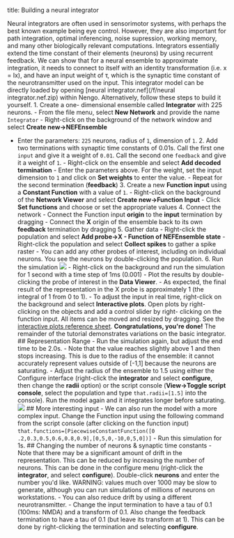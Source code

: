 title: Building a neural integrator

Neural integrators are often used in sensorimotor systems, with perhaps the
best known example being eye control. However, they are also important for
path integration, optimal inferencing, noise supression, working memory, and
many other biologically relevant computations. Integrators essentially extend
the time constant of their elements (neurons) by using recurrent feedback. We
can show that for a neural ensemble to approximate integration, it needs to
connect to itself with an identity transformation (i.e. x = Ix), and have an
input weight of τ, which is the synaptic time constant of the neurotransmitter
used on the input. This integrator model can be directly loaded by opening
[neural integrator.nef](/f/neural integrator.nef.zip) within Nengo.
Alternatively, follow these steps to build it yourself. 1. Create a one-
dimensional ensemble called **Integrator** with 225 neurons. - From the file
menu, select **New Network** and provide the name `Integrator` - Right-click
on the background of the network window and select **Create new->NEFEnsemble**
- Enter the parameters: `225` neurons, radius of `1`, dimension of `1`. 2. Add
two terminations with synaptic time constants of 0.01s. Call the first one
`input` and give it a weight of `0.01`. Call the second one `feedback` and
give it a weight of `1`. - Right-click on the ensemble and select **Add
decoded termination** - Enter the parameters above. For the weight, set the
input dimension to `1` and click on **Set weights** to enter the value. -
Repeat for the second termination (**feedback**) 3. Create a new **Function
input** using a **Constant Function** with a value of `1`. - Right-click on
the background of the **Network Viewer** and select **Create new->Function
Input** - Click **Set functions** and choose or set the appropriate values 4.
Connect the network - Connect the Function input **origin** to the **input**
termination by dragging - Connect the **X** origin of the ensemble back to its
own **feedback** termination by dragging 5. Gather data - Right-click the
population and select **Add probe->X - Function of NEFEnsemble state** -
Right-click the population and select **Collect spikes** to gather a spike
raster - You can add any other probes of interest, including on individual
neurons. You see the neurons by double-clicking the population. 6. Run the
simulation ![](?q=system/files/p4-1.png) - Right-click on the background and
run the simulation for 1 second with a time step of 1ms (0.001) - Plot the
results by double-clicking the probe of interest in the **Data Viewer**. - As
expected, the final result of the representation in the X probe is
approximately 1 (the integral of 1 from 0 to 1). - To adjust the input in real
time, right-click on the background and select **Interactive plots**. Open
plots by right-clicking on the objects and add a control slider by right-
clicking on the function input. All items can be moved and resized by
dragging. See the [interactive plots reference sheet](?q=node/594).
**Congratulations, you're done!** The remainder of the tutorial demonstrates
variations on the basic integrator. ## Representation Range - Run the
simulation again, but adjust the end time to be 2.0s. - Note that the value
reaches slightly above 1 and then stops increasing. This is due to the radius
of the ensemble: it cannot accurately represent values outside of [-1,1]
because the neurons are saturating. - Adjust the radius of the ensemble to 1.5
using either the Configure interface (right-click the **integrator** and
select **configure**, then change the **radii** option) or the script console
(**View->Toggle script console**, select the population and type
`that.radii=[1.5]` into the console). Run the model again and it integrates
longer before saturating. ![](?q=system/files/p4-8.png) ## More interesting
input - We can also run the model with a more complex input. Change the
Function input using the following command from the script console (after
clicking on the function input) ` that.functions=[PiecewiseConstantFunction([0
.2,0.3,0.5,0.6,0.8,0.9],[0,5,0,-10,0,5,0])] ` - Run this simulation for 1s. ##
Changing the number of neurons & synaptic time constants - Note that there may
be a significant amount of drift in the representation. This can be reduced by
increasing the number of neurons. This can be done in the configure menu
(right-click the **integrator**, and select **configure**). Double-click
**neurons** and enter the number you'd like. WARNING: values much over 1000
may be slow to generate, although you can run simulations of millions of
neurons on workstations. - You can also reduce drift by using a different
neurotransmitter. - Change the input termination to have a tau of 0.1 (100ms:
NMDA) and a transform of 0.1. Also change the feedback termination to have a
tau of 0.1 (but leave its transform at 1). This can be done by right-clicking
the termination and selecting **configure**.



